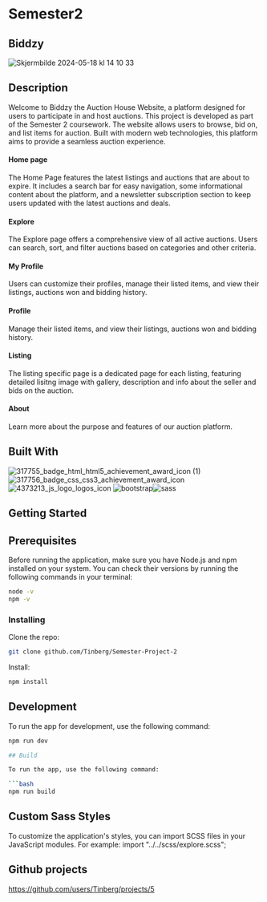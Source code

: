 # Semester2
## Biddzy
![Skjermbilde 2024-05-18 kl  14 10 33](https://github.com/Tinberg/Semester-Project-2/assets/126072224/779f1536-0c20-4c49-bdeb-276282caea21)


## Description

Welcome to Biddzy the Auction House Website, a platform designed for users to participate in and host auctions. This project is developed as part of the Semester 2 coursework. The website allows users to browse, bid on, and list items for auction. Built with modern web technologies, this platform aims to provide a seamless auction experience.

#### Home page
The Home Page features the latest listings and auctions that are about to expire. It includes a search bar for easy navigation, some informational content about the platform, and a newsletter subscription section to keep users updated with the latest auctions and deals.

#### Explore
The Explore page offers a comprehensive view of all active auctions. Users can search, sort, and filter auctions based on categories and other criteria.

#### My Profile
Users can customize their profiles, manage their listed items, and view their listings, auctions won and bidding history.

#### Profile
 Manage their listed items, and view their listings, auctions won and bidding history.

#### Listing
The listing specific page is a dedicated page for each listing, featuring detailed lisitng image with gallery, description and info about the seller and bids on the auction.

#### About
Learn more about the purpose and features of our auction platform.


## Built With 

![317755_badge_html_html5_achievement_award_icon (1)](https://github.com/Tinberg/Rainydays/assets/126072224/38fa6731-648a-4696-a360-2333939feb36)  ![317756_badge_css_css3_achievement_award_icon](https://github.com/Tinberg/Rainydays/assets/126072224/1f673d3c-9820-481f-9610-3d22010c8359) 
![4373213_js_logo_logos_icon](https://github.com/Tinberg/Rainydays/assets/126072224/d877fa5d-c0f7-4dd0-beab-cca0b7c02da5) ![bootstrap](https://github.com/Tinberg/css-frameworks-ca/assets/126072224/c9dd8196-af4b-440e-847a-d43f5b1f17fb)![sass](https://github.com/Tinberg/css-frameworks-ca/assets/126072224/f0fd1e63-9e5a-4b43-a038-df57a4136287)

## Getting Started

## Prerequisites

Before running the application, make sure you have Node.js and npm installed on your system. You can check their versions by running the following commands in your terminal:

```bash
node -v
npm -v
```

### Installing

Clone the repo:

```bash
git clone github.com/Tinberg/Semester-Project-2
```
Install:

```bash
npm install 

```

## Development

To run the app for development, use the following command:

```bash
npm run dev

## Build

To run the app, use the following command:

```bash
npm run build

```
## Custom Sass Styles

To customize the application's styles, you can import SCSS files in your JavaScript modules. For example: import "../../scss/explore.scss";

## Github projects

https://github.com/users/Tinberg/projects/5